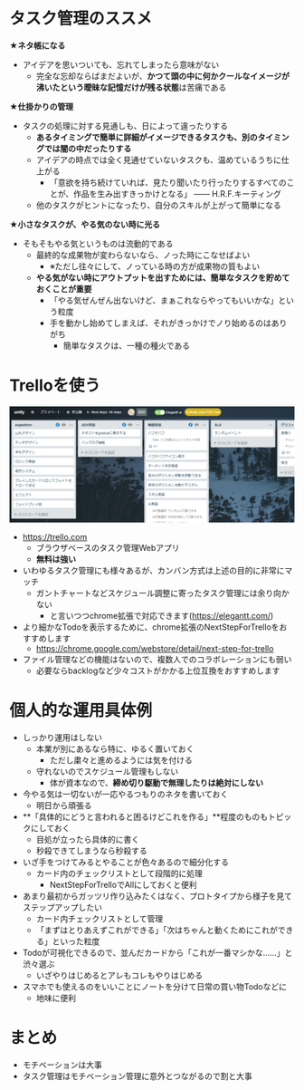 # タスク管理のススメ

**★ネタ帳になる**
- アイデアを思いついても、忘れてしまったら意味がない
  - 完全な忘却ならばまだよいが、**かつて頭の中に何かクールなイメージが沸いたという曖昧な記憶だけが残る状態**は苦痛である

**★仕掛かりの管理**
- タスクの処理に対する見通しも、日によって違ったりする
  - **あるタイミングで簡単に詳細がイメージできるタスクも、別のタイミングでは闇の中だったりする**
  - アイデアの時点では全く見通せていないタスクも、温めているうちに仕上がる
    - 「意欲を持ち続けていれば、見たり聞いたり行ったりするすべてのことが、作品を生み出すきっかけとなる」 ―― H.R.F.キーティング
  - 他のタスクがヒントになったり、自分のスキルが上がって簡単になる

**★小さなタスクが、やる気のない時に光る**
- そもそもやる気というものは流動的である
  - 最終的な成果物が変わらないなら、ノった時にこなせばよい
    - ※ただし往々にして、ノっている時の方が成果物の質もよい
  - **やる気がない時にアウトプットを出すためには、簡単なタスクを貯めておくことが重要**
    - 「やる気ぜんぜん出ないけど、まぁこれならやってもいいかな」という粒度
    - 手を動かし始めてしまえば、それがきっかけでノり始めるのはありがち
      - 簡単なタスクは、一種の種火である

# Trelloを使う

<img src="./trello.png">

- https://trello.com
  - ブラウザベースのタスク管理Webアプリ
  - **無料は強い**
- いわゆるタスク管理にも様々あるが、カンバン方式は上述の目的に非常にマッチ
  - ガントチャートなどスケジュール調整に寄ったタスク管理には余り向かない
    - と言いつつchrome拡張で対応できます(https://elegantt.com/)
- より細かなTodoを表示するために、chrome拡張のNextStepForTrelloをおすすめします
  - https://chrome.google.com/webstore/detail/next-step-for-trello
- ファイル管理などの機能はないので、複数人でのコラボレーションにも弱い
  - 必要ならbacklogなど少々コストがかかる上位互換をおすすめします

# 個人的な運用具体例
- しっかり運用はしない
  - 本業が別にあるなら特に、ゆるく置いておく
    - ただし粛々と進めるようには気を付ける
  - 守れないのでスケジュール管理もしない
    - 体が資本なので、**締め切り駆動で無理したりは絶対にしない**
- 今やる気は一切ないが一応やるつもりのネタを書いておく
  - 明日から頑張る
- **「具体的にどうと言われると困るけどこれを作る」**程度のものもトピックにしておく
  - 目処が立ったら具体的に書く
  - 秒殺できてしまうなら秒殺する
- いざ手をつけてみるとやることが色々あるので細分化する
  - カード内のチェックリストとして段階的に処理
    - NextStepForTrelloでAllにしておくと便利
- あまり最初からガッツリ作り込みたくはなく、プロトタイプから様子を見てステップアップしたい
  - カード内チェックリストとして管理
  - 「まずはとりあえずこれができる」「次はちゃんと動くためにこれができる」といった粒度
- Todoが可視化できるので、並んだカードから「これが一番マシかな……」と渋々選ぶ
  - いざやりはじめるとアレもコレもやりはじめる
- スマホでも使えるのをいいことにノートを分けて日常の買い物Todoなどに
  - 地味に便利

# まとめ
- モチベーションは大事
- タスク管理はモチベーション管理に意外とつながるので割と大事
